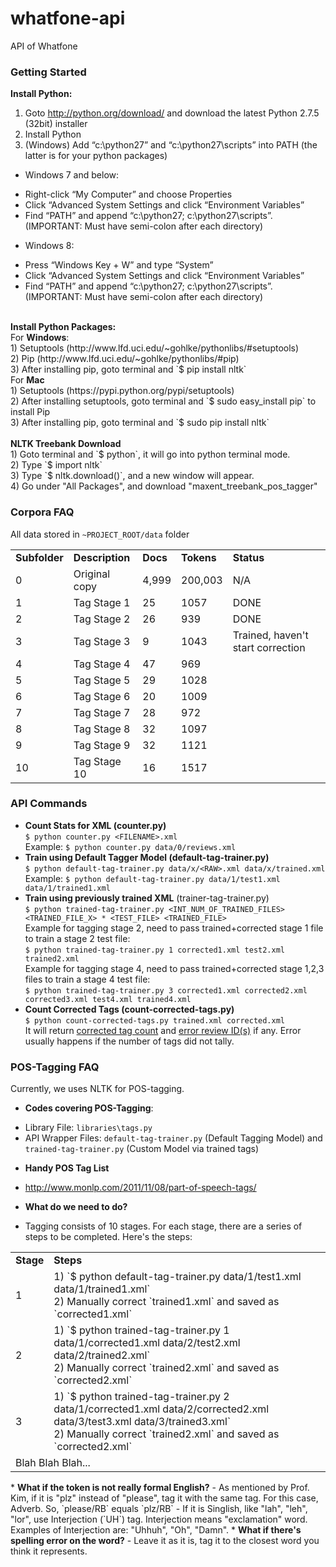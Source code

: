 whatfone-api
============

API of Whatfone

### Getting Started

<b>Install Python:</b><br>
1) Goto http://python.org/download/ and download the latest Python 2.7.5 (32bit) installer<br>
2) Install Python<br>
3) (Windows) Add “c:\python27” and “c:\python27\scripts” into PATH (the latter is for your python packages)
* Windows 7 and below:
 - Right-click “My Computer” and choose Properties
 - Click “Advanced System Settings and click “Environment Variables”
 - Find “PATH” and append “c:\python27; c:\python27\scripts”. (IMPORTANT: Must have semi-colon after each directory)
* Windows 8:
 - Press “Windows Key + W” and type “System”
 - Click “Advanced System Settings and click “Environment Variables”
 - Find “PATH” and append “c:\python27; c:\python27\scripts”. (IMPORTANT: Must have semi-colon after each directory)

<br>
<b>Install Python Packages:</b><br>
For <b>Windows</b>:<br>
1) Setuptools (http://www.lfd.uci.edu/~gohlke/pythonlibs/#setuptools)<br>
2) Pip (http://www.lfd.uci.edu/~gohlke/pythonlibs/#pip)<br>
3) After installing pip, goto terminal and `$ pip install nltk`<br>
For <b>Mac</b><br>
1) Setuptools (https://pypi.python.org/pypi/setuptools)<br>
2) After installing setuptools, goto terminal and `$ sudo easy_install pip` to install Pip<br>
3) After installing pip, goto terminal and `$ sudo pip install nltk`<br>

<br>
<b>NLTK Treebank Download</b><br>
1) Goto terminal and `$ python`, it will go into python terminal mode.<br>
2) Type `$ import nltk`<br>
3) Type `$ nltk.download()`, and a new window will appear.<br>
4) Go under "All Packages", and download "maxent_treebank_pos_tagger"<br>

### Corpora FAQ
All data stored in `~PROJECT_ROOT/data` folder
<table>
  <tr>
    <td><b>Subfolder</b></td>
    <td><b>Description</b></td>
    <td><b>Docs</b></td>
    <td><b>Tokens</b></td>
    <td><b>Status</b></td>
  </tr>
  <tr>
    <td>0</td>
    <td>Original copy</td>
    <td>4,999</td>
    <td>200,003</td>
    <td>N/A</td>
  </tr>
  <tr>
    <td>1</td>
    <td>Tag Stage 1</td>
    <td>25</td>
    <td>1057</td>
    <td>DONE</td>
  </tr>
  <tr>
    <td>2</td>
    <td>Tag Stage 2</td>
    <td>26</td>
    <td>939</td>
    <td>DONE</td>
  </tr>
  <tr>
    <td>3</td>
    <td>Tag Stage 3</td>
    <td>9</td>
    <td>1043</td>
    <td>Trained, haven't start correction</td>
  </tr>
  <tr>
    <td>4</td>
    <td>Tag Stage 4</td>
    <td>47</td>
    <td>969</td>
    <td></td>
  </tr>
  <tr>
    <td>5</td>
    <td>Tag Stage 5</td>
    <td>29</td>
    <td>1028</td>
    <td></td>
  </tr>
  <tr>
    <td>6</td>
    <td>Tag Stage 6</td>
    <td>20</td>
    <td>1009</td>
    <td></td>
  </tr>
  <tr>
    <td>7</td>
    <td>Tag Stage 7</td>
    <td>28</td>
    <td>972</td>
    <td></td>
  </tr>
  <tr>
    <td>8</td>
    <td>Tag Stage 8</td>
    <td>32</td>
    <td>1097</td>
    <td></td>
  </tr>
  <tr>
    <td>9</td>
    <td>Tag Stage 9</td>
    <td>32</td>
    <td>1121</td>
    <td></td>
  </tr>
  <tr>
    <td>10</td>
    <td>Tag Stage 10</td>
    <td>16</td>
    <td>1517</td>
    <td></td>
  </tr>
</table>

### API Commands

* <b>Count Stats for XML (counter.py)</b><br>
`$ python counter.py <FILENAME>.xml`<br>
Example: `$ python counter.py data/0/reviews.xml`<br>
* <b>Train using Default Tagger Model (default-tag-trainer.py)</b><br>
`$ python default-tag-trainer.py data/x/<RAW>.xml data/x/trained.xml`<br>
Example: `$ python default-tag-trainer.py data/1/test1.xml data/1/trained1.xml`<br>
* <b>Train using previously trained XML</b> (trainer-tag-trainer.py)<br>
`$ python trained-tag-trainer.py <INT_NUM_OF_TRAINED_FILES> <TRAINED_FILE_X> * <TEST_FILE> <TRAINED_FILE>`<br>
Example for tagging stage 2, need to pass trained+corrected stage 1 file to train a stage 2 test file:<br>
`$ python trained-tag-trainer.py 1 corrected1.xml test2.xml trained2.xml`<br>
Example for tagging stage 4, need to pass trained+corrected stage 1,2,3 files to train a stage 4 test file:<br>
`$ python trained-tag-trainer.py 3 corrected1.xml corrected2.xml corrected3.xml test4.xml trained4.xml`<br>
* <b>Count Corrected Tags (count-corrected-tags.py)</b><br>
`$ python count-corrected-tags.py trained.xml corrected.xml`<br>
It will return <u>corrected tag count</u> and <u>error review ID(s)</u> if any. Error usually happens if the number of tags did not tally. 

### POS-Tagging FAQ
Currently, we uses NLTK for POS-tagging. 
* <b>Codes covering POS-Tagging</b>:
 - Library File: `libraries\tags.py`
 - API Wrapper Files: `default-tag-trainer.py` (Default Tagging Model) and `trained-tag-trainer.py` (Custom Model via trained tags)
* <b>Handy POS Tag List</b>
 - http://www.monlp.com/2011/11/08/part-of-speech-tags/
* <b>What do we need to do?</b>
 - Tagging consists of 10 stages. For each stage, there are a series of steps to be completed. Here's the steps:
 <table>
   <tr>
      <td><b>Stage</b></td>
      <td><b>Steps</b></td>
   </tr>
   <tr>
      <td>1</td>
      <td>
        1) `$ python default-tag-trainer.py data/1/test1.xml data/1/trained1.xml`<br>
        2) Manually correct `trained1.xml` and saved as `corrected1.xml`<br>
      </td>
   </tr>
   <tr>
      <td>2</td>
      <td>
        1) `$ python trained-tag-trainer.py 1 data/1/corrected1.xml data/2/test2.xml data/2/trained2.xml`<br>
        2) Manually correct `trained2.xml` and saved as `corrected2.xml`<br>
      </td>
   </tr>
   <tr>
      <td>3</td>
      <td>
        1) `$ python trained-tag-trainer.py 2 data/1/corrected1.xml data/2/corrected2.xml data/3/test3.xml data/3/trained3.xml`<br>
        2) Manually correct `trained2.xml` and saved as `corrected2.xml`<br>
      </td>
   </tr>
   <tr>
      <td colspan="2">Blah Blah Blah...</td>
   </tr>
 </table>
* <b>What if the token is not really formal English?</b>
 - As mentioned by Prof. Kim, if it is "plz" instead of "please", tag it with the same tag. For this case, Adverb. So, `please/RB` equals `plz/RB`
 - If it is Singlish, like "lah", "leh", "lor", use Interjection (`UH`) tag. Interjection means "exclamation" word. Examples of Interjection are: "Uhhuh", "Oh", "Damn".
* <b>What if there's spelling error on the word?</b>
 - Leave it as it is, tag it to the closest word you think it represents.
